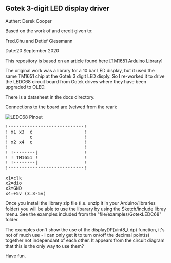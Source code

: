 ##                     Gotek 3-digit LED display driver
  Auther: Derek Cooper
  
  Based on the work of and credit given to:
  
  Fred.Chu and Detlef Giessmann


  Date:20 September 2020


This repository is based on an article found here [[TM1651 Arduino Library]](https://www.instructables.com/id/Arduino-Library-and-Examples-for-TM1651-New-Style-/) 

The original work was a library for a 10 bar LED display, but it used the same TM1651 chip at the Gotek 3 digit LED disply. So I re-worked it to drive the LEDC68 circuit board from Gotek drives where they have been upgraded to OLED.

There is a datasheet in the docs directory.

Connections to the board are (veiwed from the rear):

![LEDC68 Pinout](https://github.com/coopzone-dc/Gotek-3-digit-LEDC68-TM1651/blob/master/doc/LEDC68-pin.png)

<pre>
!----------------------------!
! x1 x3  c                   !
!        c                   !
! x2 x4  c                   !
!                            !
! !--------|                 !
! ! TM1651 !                 !
! !--------|                 !
!----------------------------!

x1=clk
x2=dio
x3=GND
x4=+5v (3.3-5v)
</pre>

Once you install the library zip file (i.e. unzip it in your Arduino/libraries folder) you will be able to use the libarary by using the Sketch/include libray menu. See the examples included from the "file/examples/GotekLEDC68" folder.

The examples don't show the use of the displayDP(uint8_t dp) function, it's not of much use - i can only get it to turn on/off the decimal point(s) together not independant of each other. It appears from the circuit diagram that this is the only way to use them?

Have fun.
